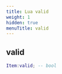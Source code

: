 ```yaml
---
title: Lua valid
weight: 1
hidden: true
menuTitle: valid
---
```

## valid
```lua
Item:valid; -- bool
```